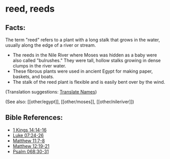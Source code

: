 # reed, reeds #

## Facts: ##

The term "reed" refers to a plant with a long stalk that grows in the water, usually along the edge of a river or stream.

* The reeds in the Nile River where Moses was hidden as a baby were also called "bulrushes." They were tall, hollow stalks growing in dense clumps in the river water.
* These fibrous plants were used in ancient Egypt for making paper, baskets, and boats.
* The stalk of the reed plant is flexible and is easily bent over by the wind.

(Translation suggestions: [Translate Names](en/ta-vol1/translate/man/translate-names))

(See also: [[other/egypt]], [[other/moses]], [[other/nileriver]])

## Bible References: ##

* [1 Kings 14:14-16](en/tn/1ki/help/14/14)
* [Luke 07:24-26](en/tn/luk/help/07/24)
* [Matthew 11:7-8](en/tn/mat/help/11/07)
* [Matthew 12:19-21](en/tn/mat/help/12/19)
* [Psalm 068:30-31](en/tn/psa/help/68/30)